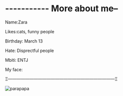 # ----------- More about me–

Name:Zara

Likes:cats, funny people 

Birthday: March 13

Hate: Disprectful people

Mbiti: ENTJ

My face:

Ξ—————————————————————————Ξ

![parapapa](https://github.com/user-attachments/assets/d72f350d-e6c5-4388-9dd3-a619432b98a0)

